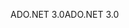 <span data-ttu-id="e8026-101">ADO.NET 3.0</span><span class="sxs-lookup"><span data-stu-id="e8026-101">ADO.NET 3.0</span></span>